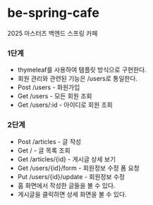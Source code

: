 # be-spring-cafe

2025 마스터즈 백엔드 스프링 카페

### 1단계
- thymeleaf를 사용하여 템플릿 방식으로 구현한다.
- 회원 관리와 관련된 기능은 /users로 통일한다.
- Post /users -  화원가입
- Get /users -  모든 회원 조회
- Get /users/:id - 아이디로 회원 조회

### 2단계
- Post /articles - 글 작성
- Get / - 글 목록 조회
- Get /articles/{id} - 게시글 상세 보기
- Get /users/{id}/form - 회원정보 수정 폼 요청
- Put /users/{id}/update - 회원정보 수정
- 홈 화면에서 작성한 글들을 볼 수 있다.
- 게시글을 클릭하면 상세 화면을 볼 수 있다. 
